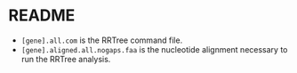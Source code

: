 # README
  - <code>[gene].all.com</code> is the RRTree command file.
  - <code>[gene].aligned.all.nogaps.faa</code> is the nucleotide alignment necessary to run the RRTree analysis.
